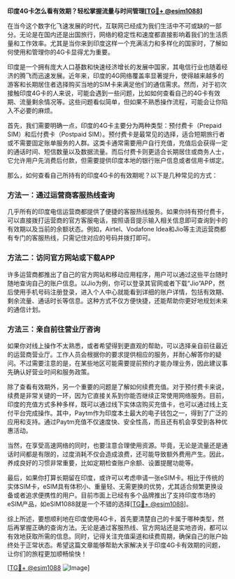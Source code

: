 **印度4G卡怎么看有效期？轻松掌握流量与时间管理[[TG💪+ @esim1088](https://t.me/s/esim1088)]**

在当今这个数字化飞速发展的时代，互联网已经成为我们生活中不可或缺的一部分。无论是在国内还是出国旅行，网络的稳定性和速度都直接影响着我们的生活质量和工作效率。尤其是当你来到印度这样一个充满活力和多样化的国家时，了解如何使用和管理你的4G卡显得尤为重要。

印度是一个拥有庞大人口基数和快速经济增长的发展中国家，其电信行业也随着经济的腾飞而迅速发展。近年来，印度的4G网络覆盖率显著提升，使得越来越多的游客和长期居住者选择购买当地的SIM卡来满足他们的通信需求。然而，对于初次接触印度4G卡的人来说，可能会遇到一些问题，比如如何查看自己的4G卡有效期、流量剩余情况等。这些问题看似简单，但如果不熟悉操作流程，可能会让你陷入不必要的麻烦。

首先，我们需要明确一点，印度的4G卡主要分为两种类型：预付费卡（Prepaid SIM）和后付费卡（Postpaid SIM）。预付费卡是最常见的选择，适合短期旅行者或不需要固定账单服务的人群。这类卡通常需要用户自行充值，充值后会获得一定的通话时间、短信数量以及数据流量。而后付费卡则更适合长期居住或商务人士，它允许用户先消费后付款，但需要提供印度本地的银行账户信息或者信用卡绑定。

那么，如何查看自己所持有的印度4G卡的有效期呢？以下是几种常见的方式：

### 方法一：通过运营商客服热线查询

几乎所有的印度电信运营商都提供了便捷的客服热线服务。如果你持有预付费卡，可以直接拨打运营商的官方客服电话，按照语音提示输入相关信息即可查询到卡的有效期以及当前的余额状态。例如，Airtel、Vodafone Idea和Jio等主流运营商都有专门的客服热线，只需记住对应的号码并拨打即可。

### 方法二：访问官方网站或下载APP

许多运营商都推出了自己的官方网站和移动应用程序，用户可以通过这些平台随时随地查询自己的账户信息。以Jio为例，你可以登录其官网或者下载“Jio”APP，然后使用手机号码注册登录，进入个人中心就能看到详细的账户详情，包括有效期、剩余流量、通话时长等信息。这种方式不仅方便快捷，还能帮助你更好地规划未来的通信计划。

### 方法三：亲自前往营业厅咨询

如果你对线上操作不太熟悉，或者希望得到更直观的帮助，可以选择亲自前往最近的运营商营业厅。工作人员会根据你的要求提供相应的服务，并耐心解答你的疑问。不过需要注意的是，在某些地区可能需要提前预约才能办理业务，因此建议事先确认好营业时间和服务政策。

除了查看有效期外，另一个重要的问题是了解如何续费充值。对于预付费卡来说，续费是非常关键的一环，因为它直接关系到你能否继续正常使用网络服务。目前，印度的充值方式多种多样，既可以通过线下实体店购买充值卡，也可以通过线上支付平台完成操作。其中，Paytm作为印度本土最大的电子钱包之一，得到了广泛的应用和支持。通过Paytm充值不仅速度快、安全性高，而且还有机会享受到各种优惠活动。

当然，在享受高速网络的同时，也要注意合理使用资源。毕竟，无论是流量还是通话时间都是有限的，过度消耗不仅会造成浪费，还可能导致额外费用产生。因此，养成良好的习惯非常重要，比如定期检查账户余额、设置提醒功能等。

最后，如果你打算长期留在印度，或许可以考虑申请一张eSIM卡。相比于传统的实体SIM卡，eSIM具有体积小、重量轻、无需更换的优势，尤其适合频繁更换设备或者追求便携性的用户。目前市面上已经有多个品牌推出了支持印度市场的eSIM产品，如eSIM1088就是一个不错的选择[[TG💪+ @esim1088](https://t.me/s/esim1088)]。

综上所述，要想顺利地在印度使用4G卡，首先要清楚自己的卡属于哪种类型，然后再掌握正确的查询方法。无论是通过客服热线、官方网站还是实地咨询，都可以有效地获取所需的信息。同时，记得关注充值渠道和续费周期，确保自己的账户始终处于正常状态。希望这篇文章能够帮助大家解决关于印度4G卡有效期的问题，让你们的旅程更加顺畅愉快！

[[TG💪+ @esim1088](https://t.me/s/esim1088) ![Image](https://i.postimg.cc/4NQfJmqS/Snipaste-2025-05-13-00-14-12.png)]